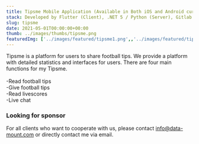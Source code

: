 ```yaml
---
title: Tipsme Mobile Application (Available in Both iOS and Android currently)
stack: Developed by Flutter (Client), .NET 5 / Python (Server), Gitlab (CI/CD), Firebase, Linux Machine, Microsoft Azure(Cloud hosting)
slug: tipsme
date: 2021-05-01T00:00:00+00:00
thumb: ../images/thumbs/tipsme.png
featuredImg: ['../images/featured/tipsme1.png',,'../images/featured/tipsme2.png','../images/featured/tipsme3.png','../images/featured/tipsme4.png','../images/featured/tipsme5.png', '../images/featured/tipsme6.png',]
---
```


Tipsme is a platform for users to share football tips. We provide a platform with detailed statistics and interfaces for users.
There are four main functions for my Tipsme.<br/><br/>
-Read football tips<br/>
-Give football tips<br/>
-Read livescores<br/>
-Live chat

### Looking for sponsor

For all clients who want to cooperate with us, please contact info@data-mount.com or directly contact me via email.